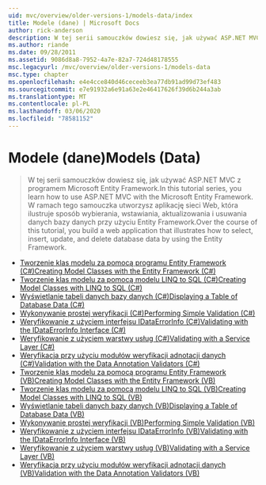 ```yaml
---
uid: mvc/overview/older-versions-1/models-data/index
title: Modele (dane) | Microsoft Docs
author: rick-anderson
description: W tej serii samouczków dowiesz się, jak używać ASP.NET MVC z programem Microsoft Entity Framework. W ramach tego samouczka utworzysz aplikację sieci Web...
ms.author: riande
ms.date: 09/28/2011
ms.assetid: 9086d8a8-7952-4a7e-82a7-724d48178555
msc.legacyurl: /mvc/overview/older-versions-1/models-data
msc.type: chapter
ms.openlocfilehash: e4e4cce840d46ceceeb3ea77db91ad99d73ef483
ms.sourcegitcommit: e7e91932a6e91a63e2e46417626f39d6b244a3ab
ms.translationtype: MT
ms.contentlocale: pl-PL
ms.lasthandoff: 03/06/2020
ms.locfileid: "78581152"
---
```

# <a name="models-data"></a><span data-ttu-id="593b6-104">Modele (dane)</span><span class="sxs-lookup"><span data-stu-id="593b6-104">Models (Data)</span></span>

> <span data-ttu-id="593b6-105">W tej serii samouczków dowiesz się, jak używać ASP.NET MVC z programem Microsoft Entity Framework.</span><span class="sxs-lookup"><span data-stu-id="593b6-105">In this tutorial series, you learn how to use ASP.NET MVC with the Microsoft Entity Framework.</span></span> <span data-ttu-id="593b6-106">W ramach tego samouczka utworzysz aplikację sieci Web, która ilustruje sposób wybierania, wstawiania, aktualizowania i usuwania danych bazy danych przy użyciu Entity Framework.</span><span class="sxs-lookup"><span data-stu-id="593b6-106">Over the course of this tutorial, you build a web application that illustrates how to select, insert, update, and delete database data by using the Entity Framework.</span></span>

- [<span data-ttu-id="593b6-107">Tworzenie klas modelu za pomocą programu Entity Framework (C#)</span><span class="sxs-lookup"><span data-stu-id="593b6-107">Creating Model Classes with the Entity Framework (C#)</span></span>](creating-model-classes-with-the-entity-framework-cs.md)
- [<span data-ttu-id="593b6-108">Tworzenie klas modelu za pomocą modelu LINQ to SQL (C#)</span><span class="sxs-lookup"><span data-stu-id="593b6-108">Creating Model Classes with LINQ to SQL (C#)</span></span>](creating-model-classes-with-linq-to-sql-cs.md)
- [<span data-ttu-id="593b6-109">Wyświetlanie tabeli danych bazy danych (C#)</span><span class="sxs-lookup"><span data-stu-id="593b6-109">Displaying a Table of Database Data (C#)</span></span>](displaying-a-table-of-database-data-cs.md)
- [<span data-ttu-id="593b6-110">Wykonywanie prostej weryfikacji (C#)</span><span class="sxs-lookup"><span data-stu-id="593b6-110">Performing Simple Validation (C#)</span></span>](performing-simple-validation-cs.md)
- [<span data-ttu-id="593b6-111">Weryfikowanie z użyciem interfejsu IDataErrorInfo (C#)</span><span class="sxs-lookup"><span data-stu-id="593b6-111">Validating with the IDataErrorInfo Interface (C#)</span></span>](validating-with-the-idataerrorinfo-interface-cs.md)
- [<span data-ttu-id="593b6-112">Weryfikowanie z użyciem warstwy usług (C#)</span><span class="sxs-lookup"><span data-stu-id="593b6-112">Validating with a Service Layer (C#)</span></span>](validating-with-a-service-layer-cs.md)
- [<span data-ttu-id="593b6-113">Weryfikacja przy użyciu modułów weryfikacji adnotacji danych (C#)</span><span class="sxs-lookup"><span data-stu-id="593b6-113">Validation with the Data Annotation Validators (C#)</span></span>](validation-with-the-data-annotation-validators-cs.md)
- [<span data-ttu-id="593b6-114">Tworzenie klas modelu za pomocą programu Entity Framework (VB)</span><span class="sxs-lookup"><span data-stu-id="593b6-114">Creating Model Classes with the Entity Framework (VB)</span></span>](creating-model-classes-with-the-entity-framework-vb.md)
- [<span data-ttu-id="593b6-115">Tworzenie klas modelu za pomocą modelu LINQ to SQL (VB)</span><span class="sxs-lookup"><span data-stu-id="593b6-115">Creating Model Classes with LINQ to SQL (VB)</span></span>](creating-model-classes-with-linq-to-sql-vb.md)
- [<span data-ttu-id="593b6-116">Wyświetlanie tabeli danych bazy danych (VB)</span><span class="sxs-lookup"><span data-stu-id="593b6-116">Displaying a Table of Database Data (VB)</span></span>](displaying-a-table-of-database-data-vb.md)
- [<span data-ttu-id="593b6-117">Wykonywanie prostej weryfikacji (VB)</span><span class="sxs-lookup"><span data-stu-id="593b6-117">Performing Simple Validation (VB)</span></span>](performing-simple-validation-vb.md)
- [<span data-ttu-id="593b6-118">Weryfikowanie z użyciem interfejsu IDataErrorInfo (VB)</span><span class="sxs-lookup"><span data-stu-id="593b6-118">Validating with the IDataErrorInfo Interface (VB)</span></span>](validating-with-the-idataerrorinfo-interface-vb.md)
- [<span data-ttu-id="593b6-119">Weryfikowanie z użyciem warstwy usług (VB)</span><span class="sxs-lookup"><span data-stu-id="593b6-119">Validating with a Service Layer (VB)</span></span>](validating-with-a-service-layer-vb.md)
- [<span data-ttu-id="593b6-120">Weryfikacja przy użyciu modułów weryfikacji adnotacji danych (VB)</span><span class="sxs-lookup"><span data-stu-id="593b6-120">Validation with the Data Annotation Validators (VB)</span></span>](validation-with-the-data-annotation-validators-vb.md)
